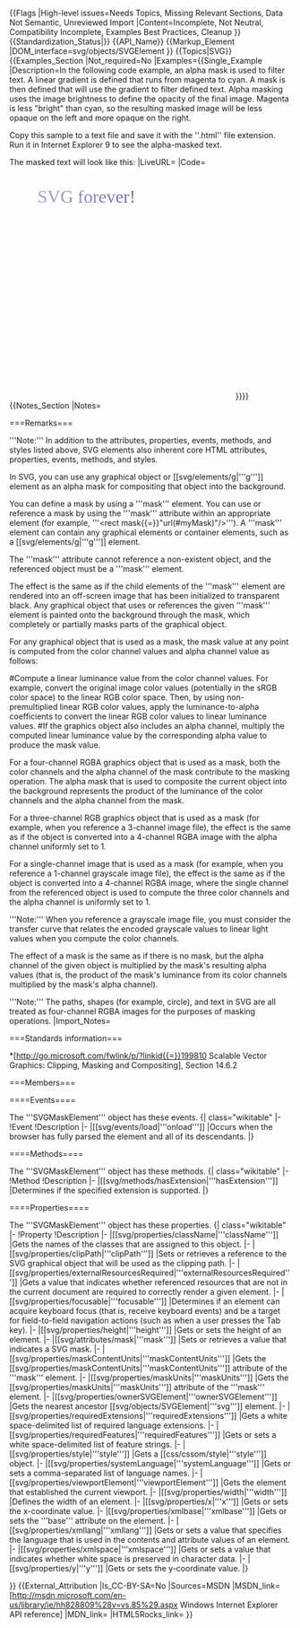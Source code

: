 {{Flags
|High-level issues=Needs Topics, Missing Relevant Sections, Data Not Semantic, Unreviewed Import
|Content=Incomplete, Not Neutral, Compatibility Incomplete, Examples Best Practices, Cleanup
}}
{{Standardization_Status|}}
{{API_Name}}
{{Markup_Element
|DOM_interface=svg/objects/SVGElement
}}
{{Topics|SVG}}
{{Examples_Section
|Not_required=No
|Examples={{Single_Example
|Description=In the following code example, an alpha mask is used to filter text. A linear gradient is defined that runs from magenta to cyan. A mask is then defined that will use the gradient to filter defined text. Alpha masking uses the image brightness to define the opacity of the final image. Magenta is less "bright" than cyan, so the resulting masked image will be less opaque on the left and more opaque on the right.

Copy this sample to a text file and save it with the ''.html'' file extension. Run it in Internet Explorer 9 to see the alpha-masked text.

The masked text will look like this:
|LiveURL=
|Code=

<syntaxhighlight lang="xml">
<!DOCTYPE HTML>
<html>
  <head></head>
  <body>
    <svg width="400" height="400">
      <defs>
        <!-- Define linear gradient for magenta to cyan. -->
        <linearGradient id="magenta2cyan" >
          <!-- First color is magenta. -->
          <stop offset="0%" style="stop-color:magenta"/>
          <!-- Second color is cyan. -->
          <stop offset="100%" style="stop-color:cyan"/>
        </linearGradient>
        <!-- Define mask. -->
        <mask id="myMask" x="0" y="0" width="400" height="400">
          <rect x="0" y="0" width="400" height="400" fill="url(#magenta2cyan)" />
        </mask>
        <!-- Define text. -->
        <text id="myText" x="50" y="50" font-family="Verdana" font-size="32"  >
         SVG forever!
        </text>
      </defs>
      <!-- Use text with mask and gradient. -->
      <use xlink:href="#myText" fill="navy" mask="url(#myMask)" />
    </svg>
  </body>
</html>
</syntaxhighlight>
}}}}
{{Notes_Section
|Notes=

===Remarks===

'''Note:'''  In addition to the attributes, properties, events, methods, and styles listed above, SVG elements also inherent core HTML attributes, properties, events, methods, and styles.

In SVG, you can use  any graphical object or [[svg/elements/g|'''g''']] element  as an alpha mask for compositing that object into the background.

You can define a mask by using a '''mask''' element. You can use or reference a mask by using the '''mask''' attribute within an appropriate element (for example, '''&lt;rect mask{{=}}"url(#myMask)"/&gt;'''). A '''mask''' element can contain any graphical elements or container elements, such as a [[svg/elements/g|'''g''']] element.

The '''mask''' attribute cannot reference a non-existent object, and the referenced object must be a '''mask''' element.

The effect is the same as if the child elements of the '''mask''' element are rendered into an off-screen image  that  has been initialized to transparent black. Any graphical object that uses or references the given '''mask''' element is painted onto the background through the mask, which completely or partially masks  parts of the graphical object.

For any graphical object that is used as a mask, the mask value at any point is computed from the color channel values and alpha channel value as follows:

#Compute a linear luminance value from the color channel values. For example, convert the original image color values (potentially in the sRGB color space) to the linear RGB color space. Then, by using non-premultiplied linear RGB color values, apply the luminance-to-alpha coefficients to convert the linear RGB color values to linear luminance values.
#If the graphics object also includes an alpha channel,  multiply the computed linear luminance value by the corresponding alpha value to produce the mask value.

For a four-channel RGBA graphics object that is used as a mask, both the color channels and the alpha channel of the mask contribute to the masking operation. The alpha mask that is used to composite the current object into the background represents the product of the luminance of the color channels and the alpha channel from the mask.

For a three-channel RGB graphics object that is used as a mask (for example, when you reference  a 3-channel image file), the effect is the same as if the object is converted into a 4-channel RGBA image with the alpha channel uniformly set to 1.

For a single-channel image that is used as a mask (for example, when you reference a 1-channel grayscale image file), the effect is the same as if the object  is converted into a 4-channel RGBA image, where the single channel from the referenced object is used to compute the three color channels and the alpha channel is uniformly set to 1.

'''Note:'''  When  you reference  a grayscale image file, you must consider the transfer curve that relates the encoded grayscale values to linear light values  when you compute the color channels.

The effect of a mask is the same as  if there  is  no mask, but  the alpha channel of the given object is multiplied  by the mask's resulting alpha values (that is, the product of the mask's luminance from its color channels multiplied by the mask's alpha channel).

'''Note:'''  The paths, shapes (for example, circle), and text in SVG are all treated as four-channel RGBA images for the purposes of masking operations.
|Import_Notes=

===Standards information===

*[http://go.microsoft.com/fwlink/p/?linkid{{=}}199810 Scalable Vector Graphics: Clipping, Masking and Compositing], Section 14.6.2

===Members===



====Events====

The '''SVGMaskElement''' object has these events.
{| class="wikitable"
|-
!Event
!Description
|-
|[[svg/events/load|'''onload''']]
|Occurs  when the browser has fully parsed the element and all of its descendants.
|}

====Methods====

The '''SVGMaskElement''' object has these methods.
{| class="wikitable"
|-
!Method
!Description
|-
|[[svg/methods/hasExtension|'''hasExtension''']]
|Determines if the specified extension  is supported.
|}

====Properties====

The '''SVGMaskElement''' object has these properties.
{| class="wikitable"
|-
!Property
!Description
|-
|[[svg/properties/className|'''className''']]
|Gets  the names of the classes  that are assigned to this object.
|-
|[[svg/properties/clipPath|'''clipPath''']]
|Sets or retrieves a reference to the SVG graphical object that will be used as the clipping path.
|-
|[[svg/properties/externalResourcesRequired|'''externalResourcesRequired''']]
|Gets a value that indicates whether referenced resources that are not in the current document are required to correctly render a given element.
|-
|[[svg/properties/focusable|'''focusable''']]
|Determines if an element can acquire keyboard focus (that is, receive keyboard events) and be a target for field-to-field navigation actions (such as when  a user presses  the Tab key).
|-
|[[svg/properties/height|'''height''']]
|Gets or sets  the height of an element.
|-
|[[svg/attributes/mask|'''mask''']]
|Sets or retrieves a value that indicates a SVG mask.
|-
|[[svg/properties/maskContentUnits|'''maskContentUnits''']]
|Gets the [[svg/properties/maskContentUnits|'''maskContentUnits''']] attribute of the '''mask''' element.
|-
|[[svg/properties/maskUnits|'''maskUnits''']]
|Gets  the [[svg/properties/maskUnits|'''maskUnits''']] attribute of the  '''mask'''  element.
|-
|[[svg/properties/ownerSVGElement|'''ownerSVGElement''']]
|Gets the nearest ancestor [[svg/objects/SVGElement|'''svg''']] element.
|-
|[[svg/properties/requiredExtensions|'''requiredExtensions''']]
|Gets a white space-delimited list of required language extensions.
|-
|[[svg/properties/requiredFeatures|'''requiredFeatures''']]
|Gets or sets a white space-delimited list of feature strings.
|-
|[[svg/properties/style|'''style''']]
|Gets a [[css/cssom/style|'''style''']] object.
|-
|[[svg/properties/systemLanguage|'''systemLanguage''']]
|Gets or sets a comma-separated list of language names.
|-
|[[svg/properties/viewportElement|'''viewportElement''']]
|Gets the element that established the current viewport.
|-
|[[svg/properties/width|'''width''']]
|Defines the width of an element.
|-
|[[svg/properties/x|'''x''']]
|Gets or sets the x-coordinate value.
|-
|[[svg/properties/xmlbase|'''xmlbase''']]
|Gets or sets the '''base''' attribute on the element.
|-
|[[svg/properties/xmllang|'''xmllang''']]
|Gets or sets a value that specifies the language that is used in the contents and attribute values of an element.
|-
|[[svg/properties/xmlspace|'''xmlspace''']]
|Gets or sets a value that indicates whether white space is preserved in character data.
|-
|[[svg/properties/y|'''y''']]
|Gets or sets the y-coordinate value.
|}

}}
{{External_Attribution
|Is_CC-BY-SA=No
|Sources=MSDN
|MSDN_link=[http://msdn.microsoft.com/en-us/library/ie/hh828809%28v=vs.85%29.aspx Windows Internet Explorer API reference]
|MDN_link=
|HTML5Rocks_link=
}}